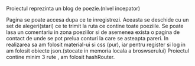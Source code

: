 Proiectul reprezinta un blog de poezie.(nivel incepator)

Pagina se poate accesa dupa ce te inregistrezi.
Aceasta se deschide cu un set de alegeri(stari) ce te trimit la ruta ce contine toate poeziile.
Se poate lasa un comentariu in zona poeziilor si de asemenea exista o pagina de contact de unde se pot prelua conturi la care se asteapta pareri.
In realizarea sa am folosit material-ui si css (pur), iar pentru register si log in am folosit obiecte json.(stocate in memoria locala a broswserului)
Proiectul contine minim 3 rute , am folosit hashRouter.
